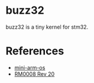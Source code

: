 # buzz32
buzz32 is a tiny kernel for stm32.

# References
* [mini-arm-os](https://github.com/jserv/mini-arm-os)
* [RM0008 Rev 20](https://www.st.com/content/ccc/resource/technical/document/reference_manual/59/b9/ba/7f/11/af/43/d5/CD00171190.pdf/files/CD00171190.pdf/jcr:content/translations/en.CD00171190.pdf)
